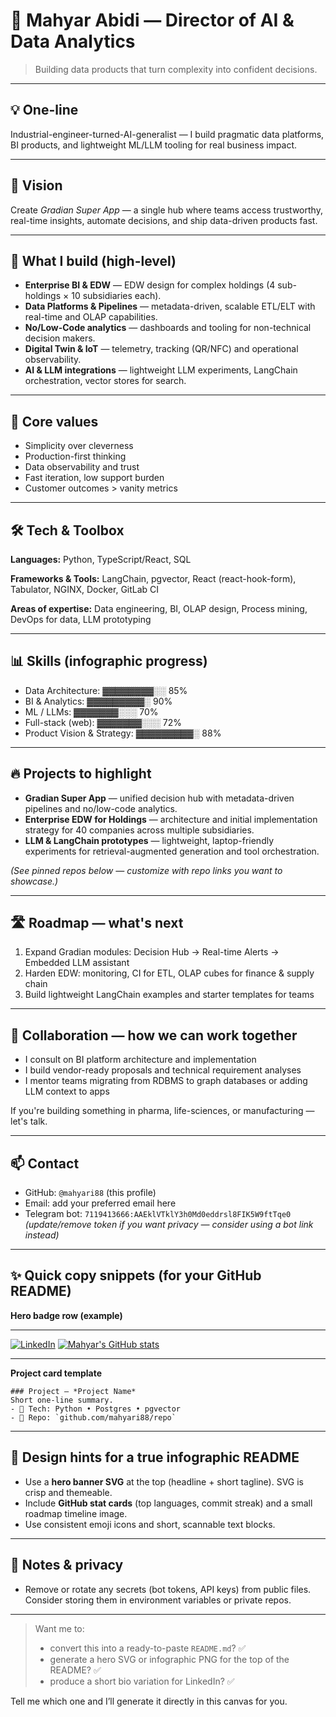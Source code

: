 # 🎯 Mahyar Abidi — Director of AI & Data Analytics

> Building data products that turn complexity into confident decisions.

---

## 💡 One-line

Industrial-engineer-turned-AI-generalist — I build pragmatic data platforms, BI products, and lightweight ML/LLM tooling for real business impact.

---

## 🚀 Vision

Create *Gradian Super App* — a single hub where teams access trustworthy, real-time insights, automate decisions, and ship data-driven products fast.

---

## 🔭 What I build (high-level)

* **Enterprise BI & EDW** — EDW design for complex holdings (4 sub-holdings × 10 subsidiaries each).
* **Data Platforms & Pipelines** — metadata-driven, scalable ETL/ELT with real-time and OLAP capabilities.
* **No/Low-Code analytics** — dashboards and tooling for non-technical decision makers.
* **Digital Twin & IoT** — telemetry, tracking (QR/NFC) and operational observability.
* **AI & LLM integrations** — lightweight LLM experiments, LangChain orchestration, vector stores for search.

---

## 🧭 Core values

* Simplicity over cleverness
* Production-first thinking
* Data observability and trust
* Fast iteration, low support burden
* Customer outcomes > vanity metrics

---

## 🛠️ Tech & Toolbox

**Languages:** Python, TypeScript/React, SQL

**Frameworks & Tools:** LangChain, pgvector, React (react-hook-form), Tabulator, NGINX, Docker, GitLab CI

**Areas of expertise:** Data engineering, BI, OLAP design, Process mining, DevOps for data, LLM prototyping

---

## 📊 Skills (infographic progress)

* Data Architecture: ▓▓▓▓▓▓▓▓░░ 85%
* BI & Analytics: ▓▓▓▓▓▓▓▓▓░ 90%
* ML / LLMs: ▓▓▓▓▓▓▓░░░ 70%
* Full-stack (web): ▓▓▓▓▓▓▓░░░ 72%
* Product Vision & Strategy: ▓▓▓▓▓▓▓▓▓░ 88%

---

## 🔥 Projects to highlight

* **Gradian Super App** — unified decision hub with metadata-driven pipelines and no/low-code analytics.
* **Enterprise EDW for Holdings** — architecture and initial implementation strategy for 40 companies across multiple subsidiaries.
* **LLM & LangChain prototypes** — lightweight, laptop-friendly experiments for retrieval-augmented generation and tool orchestration.

*(See pinned repos below — customize with repo links you want to showcase.)*

---

## 🛣️ Roadmap — what's next

1. Expand Gradian modules: Decision Hub → Real-time Alerts → Embedded LLM assistant
2. Harden EDW: monitoring, CI for ETL, OLAP cubes for finance & supply chain
3. Build lightweight LangChain examples and starter templates for teams

---

## 🤝 Collaboration — how we can work together

* I consult on BI platform architecture and implementation
* I build vendor-ready proposals and technical requirement analyses
* I mentor teams migrating from RDBMS to graph databases or adding LLM context to apps

If you're building something in pharma, life-sciences, or manufacturing — let's talk.

---

## 📫 Contact

* GitHub: `@mahyari88` (this profile)
* Email: add your preferred email here
* Telegram bot: `7119413666:AAEklVTklY3h0Md0eddrsl8FIK5W9ftTqe0` *(update/remove token if you want privacy — consider using a bot link instead)*

---

## ✨ Quick copy snippets (for your GitHub README)

**Hero badge row (example)**

---

[![LinkedIn](https://img.shields.io/badge/LinkedIn-Mahyar-blue?logo=linkedin)](https://www.linkedin.com/in/mahyarabidi)
[![Mahyar's GitHub stats](https://github-readme-stats.vercel.app/api?username=mahyari88)](https://github.com/anuraghazra/github-readme-stats)

---

**Project card template**

```
### Project — *Project Name*
Short one-line summary.
- 🔧 Tech: Python • Postgres • pgvector
- 📎 Repo: `github.com/mahyari88/repo`
```

---

## 🎨 Design hints for a true infographic README

* Use a **hero banner SVG** at the top (headline + short tagline). SVG is crisp and themeable.
* Include **GitHub stat cards** (top languages, commit streak) and a small roadmap timeline image.
* Use consistent emoji icons and short, scannable text blocks.

---

## 🧾 Notes & privacy

* Remove or rotate any secrets (bot tokens, API keys) from public files. Consider storing them in environment variables or private repos.

---

> Want me to:
>
> * convert this into a ready-to-paste `README.md`? ✅
> * generate a hero SVG or infographic PNG for the top of the README? ✅
> * produce a short bio variation for LinkedIn? ✅

Tell me which one and I’ll generate it directly in this canvas for you.
